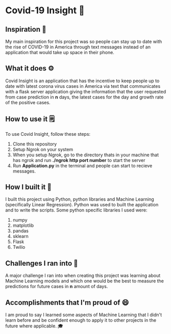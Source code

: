 # Covid-19 Insight 🦠

## Inspiration 🤔
My main inspiration for this project was so people can stay up to date with the rise of COVID-19 in America through text messages instead of an application that would take up space in their phone. 

## What it does ⚙️
Covid Insight is an application that has the incentive to keep people up to date with latest corona virus cases in America via text that communicates with a flask server application giving the information that the user requested from case prediction in **n** days, the latest cases for the day and growth rate of the positive cases.

## How to use it 🗒️
To use Covid Insight, follow these steps:
  1. Clone this repository
  2. Setup Ngrok on your system
  3. When you setup Ngrok, go to the directory thats in your machine that has ngrok and run **./ngrok http port number** to start the server
  4. Run **Application.py** in the terminal and people can start to recieve messages.

## How I built it 🔨
I built this project using Python, python libraries and Machine Learning (specifically Linear Regression). Python was used to built the application and to write the scripts. Some python specific libraries I used were:
  1. numpy
  2. matplotlib
  3. pandas
  4. sklearn
  5. Flask
  6. Twilio

## Challenges I ran into 🚧
A major challenge I ran into when creating this project was learning about Machine Learning models and which one would be the best to measure the predictions for future cases in **n** amount of days.

## Accomplishments that I'm proud of 😄
I am proud to say I learned some aspects of Machine Learning that I didn't learn before and be confident enough to apply it to other projects in the future where applicable. 🎓
